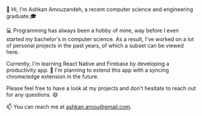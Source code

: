 <!---
Ashkan999/Ashkan999 is a ✨ special ✨ repository because its `README.md` (this file) appears on your GitHub profile.
You can click the Preview link to take a look at your changes.
--->

👋 Hi, I'm Ashkan Amouzandeh, a recent computer science and engineering graduate.🎓

💻 Programming has always been a hobby of mine, way before I even started my bachelor's in computer science. As a result, I've worked on a lot of personal projects in the past years, of which a subset can be viewed here.

Currently, I'm learning React Native and Firebase by developing a productivity app. 📱 I'm planning to extend this app with a syncing chrome/edge extension in the future.

Please feel free to have a look at my projects and don't hesitate to reach out for any questions. 😄

📫 You can reach me at ashkan.amou@gmail.com.
